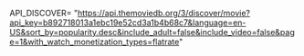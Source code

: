 API_DISCOVER= "https://api.themoviedb.org/3/discover/movie?api_key=b892718013a1ebc19e52cd3a1b4b68c7&language=en-US&sort_by=popularity.desc&include_adult=false&include_video=false&page=1&with_watch_monetization_types=flatrate"
